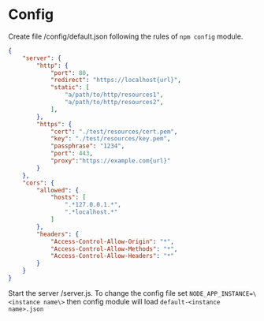 # Config

Create file <node module project root>/config/default.json following the rules of `npm config` module.

```json
{
    "server": {
        "http": {
            "port": 80,
            "redirect": "https://localhost{url}",
            "static": [
                "a/path/to/http/resources1",
                "a/path/to/http/resources2",
            ],
        },
        "https": {
            "cert": "./test/resources/cert.pem",
            "key": "./test/resources/key.pem",
            "passphrase": "1234",
            "port": 443,
            "proxy":"https://example.com{url}"
        }
    },
    "cors": {
        "allowed": {
            "hosts": [
                ".*127.0.0.1.*",
                ".*localhost.*"
            ]
        },
        "headers": {
            "Access-Control-Allow-Origin": "*",
            "Access-Control-Allow-Methods": "*",
            "Access-Control-Allow-Headers": "*"
        }
    }
}
```

Start the server /server.js. To change the config file set `NODE_APP_INSTANCE=\<instance name\>`
then config module will load `default-<instance name>.json`